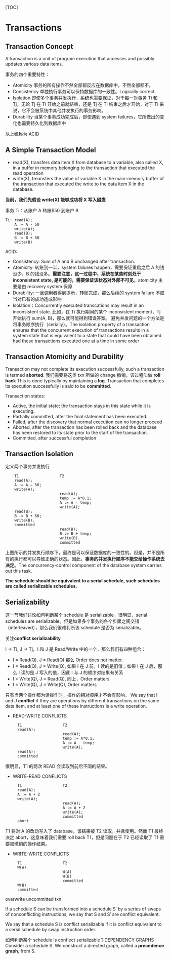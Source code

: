 [TOC]

# Transactions

## Transaction Concept
A transaction is a unit of program execution that accesses and possibly updates various data items. 

事务的四个重要特性：
* Atomicity 事务的所有操作不然全部都反应在数据库中，不然全部都不。
* Consistency 单独执行事务可以保持数据库的一致性。Logically correct
* Isolation 即使多个事务并发执行，系统也需要保证，对于每一对事务 Ti 和 Tj，无论 Tj 在 Ti 开始之前就结束，还是 Tj 在 Ti 结束之后才开始，对于 Ti 来说，它不会被系统中其他并发执行的事务影响。
* Durability 当某个事务成功完成后，即使遇到 system failures，它所做出的变化也需要持久化到数据库中

以上统称为 ACID

## A Simple Transaction Model
* read(X), transfers data item X from database to a variable, also called X, in a buffer in memory belonging to the transaction that executed the read operation
* write(X), treansfers the value of variable X in the main-memory buffer of the transaction that executed the write to the data item X in the database.

**当前，我们先假设 write(X) 能够成功将 X 写入磁盘**

事务 Ti：从账户 A 转账$50 到账户 B

    Ti: read(A);
        A := A - 50
        write(A);
        read(B);
        B := B + 50
        write(B)

ACID:
* Consistency: Sum of A and B unchanged after transaction.
* Atomicity: 转账到一半，system failures happen，需要保证重启之后 A 的钱没少，B 的钱没多。**需要注意，这一过程中，系统在某些时刻处于 inconsistent state, 是可能的，需要保证该状态对外部不可见**。atomicity 主要是由 recovery system 保障
* Durability: 一旦调用者得到提示，转账完成，那么后续的 system failure 不应当对已有的成功造成影响
* Isolation：Concurrently executed transcations may result in an inconsistent state. 比如，在 Ti 执行期间的某个 inconsistent moment，Tj 开始执行 sum(A, B)，那么就可能得到错误答案。
  避免并发问题的一个方法是将事务顺序执行（serially）。The isolation property of a transaction ensures that the concurrent execution of transactions results in a system state that is equivalent to a state that could have been obtained had these transactions executed one at a time in some order

## Transaction Atomicity and Durability
Transaction may not complete its execution successfully, such a transaction is termed **aborted**.
我们需要将这类 txn 所做的 change 撤销，该过程叫做 **roll back**
This is done typically by maintaining a **log**. 
Transaction that completes its execution successfully is said to be **committed**.

Transaction states:
* Active, the initial state; the transaction stays in this state while it is executing.
* Partially committed, after the final statement has been executed.
* Failed, after the discovery that normal execution can no longer proceed
* Aborted, after the transaction has been rolled back and the database has been restored to its state prior to the start of the transaction.
* Committed, after successful completion

## Transaction Isolation
定义两个事务并发执行

        T1                  T2
        read(A);        
        A := A − 50;        
        write(A);
                            read(A);
                            temp := A*0.1;
                            A := A - temp;
                            write(A);
        read(B); 
        B := B + 50;        
        write(B).           
        committed                            
                            read(B);
                            B := B + temp;
                            write(B).
                            committed

上图所示的并发执行顺序下，最终是可以保证数据库的一致性的。但是，并不是所有的执行都可以导致正确的状态。因此，**事务的并发执行顺序不能交给操作系统去决定**。The concurrency-control component of the database system carries out this task.

**The schedule should be equivalent to a serial schedule, such schedules are called serializable schedules.**



## Serializability
这一节我们讨论如何判断某个 schedule 是 serializable。很明显，serial schedules are serializable。但是如果多个事务的各个步骤之间交错（interleaved），那么我们很难判断该 schedule 是否为 serializable。

关注**conflict serializability**

I -> Ti, J -> Tj，I 和 J 是 Read/Write 中的一个，那么我们有四种组合：
* I = Read(Q), J = Read(Q) 那么 Order does not matter.
* I = Read(Q), J = Write(Q), 如果 I 在 J 前，I 读的是旧值；如果 I 在 J 后，那么 I 读的是 J 写入的值，因此 I 与 J 的顺序对结果有关系
* I = Write(Q), J = Read(Q), 同上，Order matters
* I = Write(Q), J = Write(Q), Order matters

只有当两个操作都为读操作时，操作的相对顺序才不会有影响。
We say that I and J **conflict** if they are operations by different transactions on the same data item, and at least one of these instructions is a write operation.

* READ-WRITE CONFLICTS

        T1                  T2
        read(A);        
                            read(A);
                            temp := A*0.1;
                            A := A - temp;
                            write(A);
        read(A); 
        committed   

很明显，T1 的两次 READ 会读取到前后不同的结果。    
* WRITE-READ CONFLICTS                         

        T1                  T2
        read(A); 
        A := A + 2       
        write(A); 
                            read(A);
                            A := A + 2
                            write(A);
                            committed
        abort
T1 将对 A 的改动写入了 database，该结果被 T2 读取，并且使用。然而 T1 最终决定 abort，这意味着我们需要 roll back T1，但是问题在于 T2 已经读取了 T1 需要被撤销的操作结果。

* WRITE-WRITE CONFLICTS
  
        T1                  T2
        W(A)
                            W(A)
                            W(B)
                            committed
        W(B)
        committed
        
overwrite uncommitted txn

If a schedule S can be transformed into a schedule S′ by a series of swaps of nonconflicting instructions, we say that S and S′ are conflict equivalent.

We say that a schedule S is conflict serializable if it is conflict equivalent to a serial schedule by swap instruction order.

如何判断某个 schedule is conflect serializable？DEPENDENCY GRAPHS
Consider a schedule S. We construct a directed graph, called a **precedence graph**, from S.
